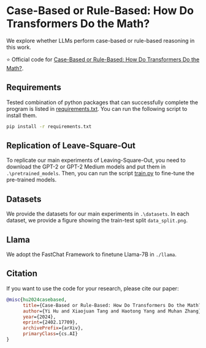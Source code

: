 # Case-Based or Rule-Based: How Do Transformers Do the Math?

We explore whether LLMs perform case-based or rule-based reasoning in this work.

:star: Official code for [Case-Based or Rule-Based: How Do Transformers Do the Math?](https://arxiv.org/abs/2402.17709).

## Requirements
Tested combination of python packages that can successfully complete the program is listed in [requirements.txt](/requirements.txt). You can run the following script to install them.

```bash
pip install -r requirements.txt
```

## Replication of Leave-Square-Out

To replicate our main experiments of Leaving-Square-Out, you need to download the GPT-2 or GPT-2 Medium models and put them in `.\pretrained_models`. Then, you can run the script [train.py](/train.py) to fine-tune the pre-trained models.

## Datasets

We provide the datasets for our main experiments in `.\datasets`. In each dataset, we provide a figure showing the train-test split `data_split.png`.


## Llama
We adopt the FastChat Framework to finetune Llama-7B in `./llama`.

## Citation
If you want to use the code for your research, please cite our paper:
```bibtex
@misc{hu2024casebased,
      title={Case-Based or Rule-Based: How Do Transformers Do the Math?},
      author={Yi Hu and Xiaojuan Tang and Haotong Yang and Muhan Zhang},
      year={2024},
      eprint={2402.17709},
      archivePrefix={arXiv},
      primaryClass={cs.AI}
}
```